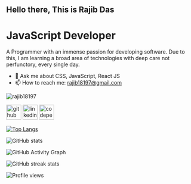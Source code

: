 ## Hello there, This is Rajib Das
# JavaScript Developer


A Programmer with an immense passion for developing software. Due to this, I am learning a broad area of technologies with deep care not perfunctory, every single day.

- 💬 Ask me about CSS, JavaScript, React JS
- 📫 How to reach me: rajib18197@gmail.com 


<p><img align="center" src="https://github-readme-stats.vercel.app/api/top-langs?username=rajib18197&show_icons=true&locale=en&layout=compact" alt="rajib18197" /></p>



[<img src='https://cdn.jsdelivr.net/npm/simple-icons@3.0.1/icons/github.svg' alt='github' height='40'>](https://github.com/rajib18197)  [<img src='https://cdn.jsdelivr.net/npm/simple-icons@3.0.1/icons/linkedin.svg' alt='linkedin' height='40'>](https://www.linkedin.com/in/https://www.linkedin.com/in/rajib-das-4a1572203//)  [<img src='https://cdn.jsdelivr.net/npm/simple-icons@3.0.1/icons/codepen.svg' alt='codepen' height='40'>](https://codepen.io/https://codepen.io/rajib18197/pens/public)  

[![Top Langs](https://github-readme-stats.vercel.app/api/top-langs/?username=rajib18197)](https://github.com/anuraghazra/github-readme-stats)

![GitHub stats](https://github-readme-stats.vercel.app/api?username=rajib18197&show_icons=true)  

![GitHub Activity Graph](https://activity-graph.herokuapp.com/graph?username=rajib18197)  

![GitHub streak stats](https://github-readme-streak-stats.herokuapp.com/?user=rajib18197)  

![Profile views](https://gpvc.arturio.dev/rajib18197)  
